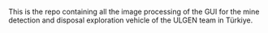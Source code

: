 This is the repo containing all the image processing of the GUI for the mine detection and disposal exploration vehicle of the ULGEN team in Türkiye.